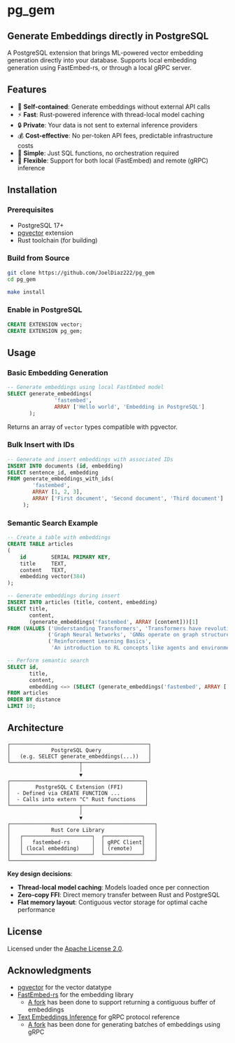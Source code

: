 # pg_gem

## Generate Embeddings directly in PostgreSQL

A PostgreSQL extension that brings ML-powered vector embedding generation directly into your database. Supports
local embedding generation using FastEmbed-rs, or through a local gRPC server.

## Features

- 🚀 **Self-contained**: Generate embeddings without external API calls
- ⚡ **Fast**: Rust-powered inference with thread-local model caching
- 🔒 **Private**: Your data is not sent to external inference providers
- 💰 **Cost-effective**: No per-token API fees, predictable infrastructure costs
- 🎯 **Simple**: Just SQL functions, no orchestration required
- 🔄 **Flexible**: Support for both local (FastEmbed) and remote (gRPC) inference

## Installation

### Prerequisites

- PostgreSQL 17+
- [pgvector](https://github.com/pgvector/pgvector) extension
- Rust toolchain (for building)

### Build from Source

```bash
git clone https://github.com/JoelDiaz222/pg_gem
cd pg_gem

make install
```

### Enable in PostgreSQL

```sql
CREATE EXTENSION vector;
CREATE EXTENSION pg_gem;
```

## Usage

### Basic Embedding Generation

```sql
-- Generate embeddings using local FastEmbed model
SELECT generate_embeddings(
               'fastembed',
               ARRAY ['Hello world', 'Embedding in PostgreSQL']
       );
```

Returns an array of `vector` types compatible with pgvector.

### Bulk Insert with IDs

```sql
-- Generate and insert embeddings with associated IDs
INSERT INTO documents (id, embedding)
SELECT sentence_id, embedding
FROM generate_embeddings_with_ids(
        'fastembed',
        ARRAY [1, 2, 3],
        ARRAY ['First document', 'Second document', 'Third document']
     );
```

### Semantic Search Example

```sql
-- Create a table with embeddings
CREATE TABLE articles
(
    id        SERIAL PRIMARY KEY,
    title     TEXT,
    content   TEXT,
    embedding vector(384)
);

-- Generate embeddings during insert
INSERT INTO articles (title, content, embedding)
SELECT title,
       content,
       (generate_embeddings('fastembed', ARRAY [content]))[1]
FROM (VALUES ('Understanding Transformers', 'Transformers have revolutionized NLP by using attention mechanisms.'),
             ('Graph Neural Networks', 'GNNs operate on graph structures to capture relationships.'),
             ('Reinforcement Learning Basics',
              'An introduction to RL concepts like agents and environments.')) AS t(title, content);

-- Perform semantic search
SELECT id,
       title,
       content,
       embedding <=> (SELECT (generate_embeddings('fastembed', ARRAY ['machine learning']))[1]) AS distance
FROM articles
ORDER BY distance
LIMIT 10;
```

## Architecture

```
┌────────────────────────────────────────────┐
│             PostgreSQL Query               │
│   (e.g. SELECT generate_embeddings(...))   │
└──────────────────────┬─────────────────────┘
                       │
                       ▼
┌───────────────────────────────────────────┐
│        PostgreSQL C Extension (FFI)       │
│  - Defined via CREATE FUNCTION ...        │
│  - Calls into extern "C" Rust functions   │
└──────────────────────┬────────────────────┘
                       │
                       ▼
┌──────────────────────────────────────────────┐
│             Rust Core Library                │
│   ┌──────────────────────┐  ┌────────────┐   │
│   │   fastembed-rs       │  │ gRPC Client│   │
│   │ (local embedding)    │  │ (remote)   │   │
│   └──────────────────────┘  └────────────┘   │
└──────────────────────────────────────────────┘
```

**Key design decisions**:

- **Thread-local model caching**: Models loaded once per connection
- **Zero-copy FFI**: Direct memory transfer between Rust and PostgreSQL
- **Flat memory layout**: Contiguous vector storage for optimal cache performance

## License

Licensed under the [Apache License 2.0](./LICENSE).

## Acknowledgments

- [pgvector](https://github.com/pgvector/pgvector) for the vector datatype
- [FastEmbed-rs](https://github.com/Anush008/fastembed-rs) for the embedding library
    - [A fork](https://github.com/JoelDiaz222/fastembed-rs) has been done to support returning a contiguous buffer of
      embeddings
- [Text Embeddings Inference](https://github.com/huggingface/text-embeddings-inference) for gRPC protocol reference
    - [A fork](https://github.com/JoelDiaz222/text-embeddings-inference) has been done for generating batches of
      embeddings using gRPC
